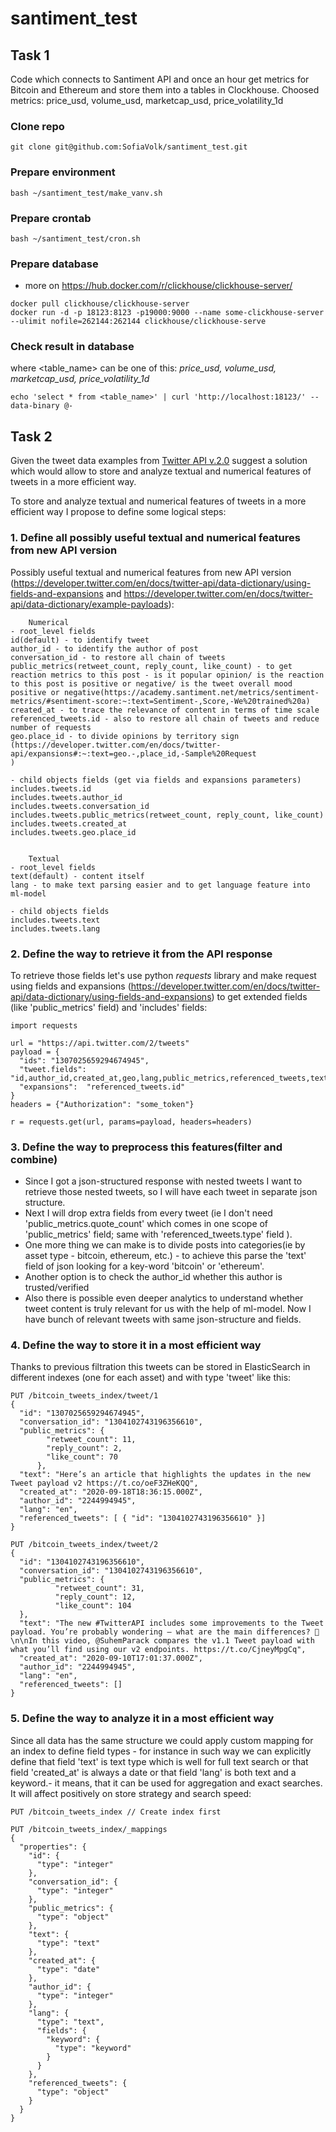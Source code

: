 # santiment_test

## Task 1
Code which connects to Santiment API and once an hour get metrics for Bitcoin and Ethereum and store them into a tables in Clockhouse. 
Choosed metrics: price_usd, volume_usd, marketcap_usd, price_volatility_1d

### Clone repo 
```
git clone git@github.com:SofiaVolk/santiment_test.git
```
### Prepare environment
```
bash ~/santiment_test/make_vanv.sh
```
### Prepare crontab
```
bash ~/santiment_test/cron.sh
```
### Prepare database
- more on https://hub.docker.com/r/clickhouse/clickhouse-server/
```
docker pull clickhouse/clickhouse-server
docker run -d -p 18123:8123 -p19000:9000 --name some-clickhouse-server --ulimit nofile=262144:262144 clickhouse/clickhouse-serve
```


### Check result in database
where <table_name> can be one of this: *price_usd, volume_usd, marketcap_usd, price_volatility_1d*
```
echo 'select * from <table_name>' | curl 'http://localhost:18123/' --data-binary @-
```


## Task 2
Given the tweet data examples from [Twitter API v.2.0](https://developer.twitter.com/en/docs/twitter-api/data-dictionary/example-payloads) suggest a solution which would allow to store and analyze textual and numerical features of tweets in a more efficient way.


To store and analyze textual and numerical features of tweets in a more efficient way I propose to define some logical steps:

### 1. Define all possibly useful textual and numerical features from new API version
Possibly useful textual and numerical features from new API version 
(https://developer.twitter.com/en/docs/twitter-api/data-dictionary/using-fields-and-expansions
and
https://developer.twitter.com/en/docs/twitter-api/data-dictionary/example-payloads):
```
	Numerical
- root_level fields 
id(default) - to identify tweet
author_id - to identify the author of post
conversation_id - to restore all chain of tweets
public_metrics(retweet_count, reply_count, like_count) - to get reaction metrics to this post - is it popular opinion/ is the reaction to this post is positive or negative/ is the tweet overall mood positive or negative(https://academy.santiment.net/metrics/sentiment-metrics/#sentiment-score:~:text=Sentiment-,Score,-We%20trained%20a)
created_at - to trace the relevance of content in terms of time scale
referenced_tweets.id - also to restore all chain of tweets and reduce number of requests
geo.place_id - to divide opinions by territory sign (https://developer.twitter.com/en/docs/twitter-api/expansions#:~:text=geo.-,place_id,-Sample%20Request
)

- child objects fields (get via fields and expansions parameters)
includes.tweets.id
includes.tweets.author_id
includes.tweets.conversation_id
includes.tweets.public_metrics(retweet_count, reply_count, like_count)
includes.tweets.created_at
includes.tweets.geo.place_id 


	Textual
- root_level fields
text(default) - content itself
lang - to make text parsing easier and to get language feature into ml-model

- child objects fields
includes.tweets.text
includes.tweets.lang
```

### 2. Define the way to retrieve it from the API response
To retrieve those fields let's use python *requests* library and make request using fields and expansions (https://developer.twitter.com/en/docs/twitter-api/data-dictionary/using-fields-and-expansions) to get extended fields (like 'public_metrics' field) and 'includes' fields:
```
import requests

url = "https://api.twitter.com/2/tweets"
payload = {
  "ids": "1307025659294674945",
  "tweet.fields": "id,author_id,created_at,geo,lang,public_metrics,referenced_tweets,text",
  "expansions":  "referenced_tweets.id"
}
headers = {"Authorization": "some_token"}

r = requests.get(url, params=payload, headers=headers)
```

### 3. Define the way to preprocess this features(filter and combine)
- Since I got a json-structured response with nested tweets I want to retrieve those nested tweets, so I will have each tweet in separate json structure. 
- Next I will drop extra fields from every tweet (ie I don't need 'public_metrics.quote_count' which comes in one scope of 'public_metrics' field; same with 'referenced_tweets.type' field ). 
- One more thing we can make is to divide posts into categories(ie by asset type - bitcoin, ethereum, etc.) - to achieve this parse the 'text' field of json looking for a key-word 'bitcoin' or 'ethereum'.
- Another option is to check the author_id whether this author is trusted/verified
- Also there is possible even deeper analytics to understand whether tweet content is truly relevant for us with the help of ml-model. 
Now I have bunch of relevant tweets with same json-structure and fields.

### 4. Define the way to store it in a most efficient way
Thanks to previous filtration this tweets can be stored in ElasticSearch in different indexes (one for each asset) and with type 'tweet' like this:
```
PUT /bitcoin_tweets_index/tweet/1
{
  "id": "1307025659294674945",
  "conversation_id": "1304102743196356610",
  "public_metrics": {
        "retweet_count": 11,
        "reply_count": 2,
        "like_count": 70
      },
  "text": "Here’s an article that highlights the updates in the new Tweet payload v2 https://t.co/oeF3ZHeKQQ",
  "created_at": "2020-09-18T18:36:15.000Z",
  "author_id": "2244994945",
  "lang": "en",
  "referenced_tweets": [ { "id": "1304102743196356610" }]
}

PUT /bitcoin_tweets_index/tweet/2
{
  "id": "1304102743196356610",
  "conversation_id": "1304102743196356610",
  "public_metrics": {
          "retweet_count": 31,
          "reply_count": 12,
          "like_count": 104
  },
  "text": "The new #TwitterAPI includes some improvements to the Tweet payload. You’re probably wondering — what are the main differences? 🧐\n\nIn this video, @SuhemParack compares the v1.1 Tweet payload with what you’ll find using our v2 endpoints. https://t.co/CjneyMpgCq",
  "created_at": "2020-09-10T17:01:37.000Z",
  "author_id": "2244994945",
  "lang": "en",
  "referenced_tweets": []
}
```

### 5. Define  the way to analyze it in a most efficient way
Since all data has the same structure we could apply custom mapping for an index to define field types - for instance in such way we can explicitly define that field 'text' is text type which is well for full text search or that field 'created_at' is always a date or that field 'lang' is both text and a keyword.- it means, that it can be used for aggregation and exact searches. It will affect positively on store strategy and search speed:
```
PUT /bitcoin_tweets_index // Create index first

PUT /bitcoin_tweets_index/_mappings
{
  "properties": {
    "id": {
      "type": "integer"
    },
    "conversation_id": {
      "type": "integer"
    },
    "public_metrics": {
      "type": "object"
    },
    "text": {
      "type": "text"
    },
    "created_at": {
      "type": "date"
    },
    "author_id": {
      "type": "integer"
    },
    "lang": {
      "type": "text",
      "fields": {
        "keyword": {
          "type": "keyword"
        }
      }
    },
    "referenced_tweets": {
      "type": "object"
    }
  }
}
```

